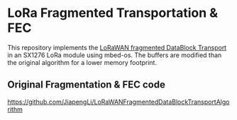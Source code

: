 # LoRa Fragmented Transportation & FEC

This repository implements the [LoRaWAN fragmented DataBlock Transport](https://lora-alliance.org/sites/default/files/2018-09/fragmented_data_block_transport_v1.0.0.pdf) in an SX1276 LoRa module using mbed-os.
The buffers are modified than the original algorithm for a lower memory footprint.

## Original Fragmentation & FEC code
https://github.com/JiapengLi/LoRaWANFragmentedDataBlockTransportAlgorithm
